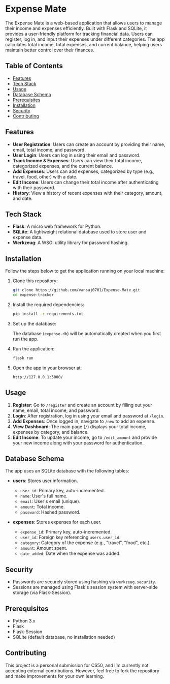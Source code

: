 # Expense Mate

The Expense Mate is a web-based application that allows users to manage their income and expenses efficiently. Built with Flask and SQLite, it provides a user-friendly platform for tracking financial data. Users can register, log in, and input their expenses under different categories. The app calculates total income, total expenses, and current balance, helping users maintain better control over their finances.


## Table of Contents
- [Features](#features)
- [Tech Stack](#tech-stack)
- [Usage](#usage)
- [Database Schema](#database-schema)
- [Prerequisites](#prerequisites)
- [Installation](#installation)
- [Security](#security)
- [Contributing](#contributing)


## Features

- **User Registration**: Users can create an account by providing their name, email, total income, and password.
- **User Login**: Users can log in using their email and password.
- **Track Income & Expenses**: Users can view their total income, categorized expenses, and the current balance.
- **Add Expenses**: Users can add expenses, categorized by type (e.g., travel, food, other) with a date.
- **Edit Income**: Users can change their total income after authenticating with their password.
- **History**: View a history of recent expenses with their category, amount, and date.


## Tech Stack

- **Flask**: A micro web framework for Python.
- **SQLite**: A lightweight relational database used to store user and expense data.
- **Werkzeug**: A WSGI utility library for password hashing.


## Installation

Follow the steps below to get the application running on your local machine:

1. Clone this repository:

    ```bash
    git clone https://github.com/vansaj0701/Expense-Mate.git
    cd expense-tracker
    ```

2. Install the required dependencies:

    ```bash
    pip install -r requirements.txt
    ```

5. Set up the database:

    The database (`expense.db`) will be automatically created when you first run the app.

6. Run the application:

    ```bash
    flask run
    ```

7. Open the app in your browser at:

    ```
    http://127.0.0.1:5000/
    ```


## Usage

1. **Register**: Go to `/register` and create an account by filling out your name, email, total income, and password.
2. **Login**: After registration, log in using your email and password at `/login`.
3. **Add Expenses**: Once logged in, navigate to `/new` to add an expense.
4. **View Dashboard**: The main page (`/`) displays your total income, expenses by category, and balance.
5. **Edit Income**: To update your income, go to `/edit_amount` and provide your new income along with your password for authentication.


## Database Schema

The app uses an SQLite database with the following tables:

- **users**: Stores user information.
  - `user_id`: Primary key, auto-incremented.
  - `name`: User's full name.
  - `email`: User's email (unique).
  - `amount`: Total income.
  - `password`: Hashed password.

- **expenses**: Stores expenses for each user.
  - `expense_id`: Primary key, auto-incremented.
  - `user_id`: Foreign key referencing `users.user_id`.
  - `category`: Category of the expense (e.g., "travel", "food", etc.).
  - `amount`: Amount spent.
  - `date_added`: Date when the expense was added.


## Security

- Passwords are securely stored using hashing via `werkzeug.security`.
- Sessions are managed using Flask's session system with server-side storage (via Flask-Session).


## Prerequisites

- Python 3.x
- Flask
- Flask-Session
- SQLite (default database, no installation needed)


## Contributing

This project is a personal submission for CS50, and I’m currently not accepting external contributions. However, feel free to fork the repository and make improvements for your own learning.

